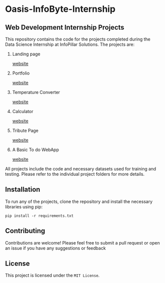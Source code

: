 # Oasis-InfoByte-Internship


## Web Development Internship Projects


This repository contains the code for the projects completed during the Data Science Internship at InfoPillar Solutions. The projects are:
<ol>
  <li> Landing page </li>
  <p><a href="https://oibsip-task1.netlify.app/">website</a></p>
  
  <li> Portfolio </li>
  <p><a href="https://oibsip-task2.netlify.app/">website</a></p>
  
  <li> Temperature Converter </li>
  <p><a href="https://oibsip-task3.netlify.app/">website</a></p>
  
  <li> Calculator </li>
  <p><a href="https://oibsip-task4.netlify.app/">website</a></p>
  
  <li> Tribute Page </li>
  <p><a href="https://oibsip-task5.netlify.app/">website</a></p>
  
  <li> A Basic To do WebApp </li>
  <p><a href="https://oibsip-task6.netlify.app/">website</a></p>
  
  </ol>

All projects include the code and necessary datasets used for training and testing. Please refer to the individual project folders for more details.



## Installation
To run any of the projects, clone the repository and install the necessary libraries using pip:
```
pip install -r requirements.txt
```


## Contributing
Contributions are welcome! Please feel free to submit a pull request or open an issue if you have any suggestions or feedback


## License
This project is licensed under the `MIT License`.
